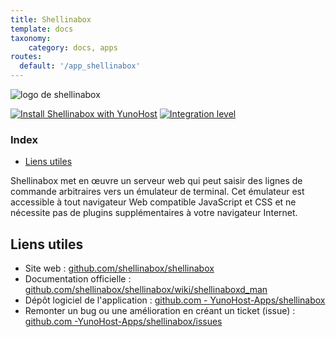 ```yaml
---
title: Shellinabox
template: docs
taxonomy:
    category: docs, apps
routes:
  default: '/app_shellinabox'
---
```


![logo de shellinabox](image://shellinabox_logo.svg?resize=,80)

[![Install Shellinabox with YunoHost](https://install-app.yunohost.org/install-with-yunohost.png)](https://install-app.yunohost.org/?app=shellinabox) [![Integration level](https://dash.yunohost.org/integration/shellinabox.svg)](https://dash.yunohost.org/appci/app/shellinabox)

### Index

- [Liens utiles](#liens-utiles)

Shellinabox met en œuvre un serveur web qui peut saisir des lignes de commande arbitraires vers un émulateur de terminal. Cet émulateur est accessible à tout navigateur Web compatible JavaScript et CSS et ne nécessite pas de plugins supplémentaires à votre navigateur Internet.

## Liens utiles

+ Site web : [github.com/shellinabox/shellinabox](https://github.com/shellinabox/shellinabox)
+ Documentation officielle : [github.com/shellinabox/shellinabox/wiki/shellinaboxd_man](https://github.com/shellinabox/shellinabox/wiki/shellinaboxd_man)
+ Dépôt logiciel de l'application : [github.com - YunoHost-Apps/shellinabox](https://github.com/YunoHost-Apps/shellinabox_ynh)
+ Remonter un bug ou une amélioration en créant un ticket (issue) : [github.com -YunoHost-Apps/shellinabox/issues](https://github.com/YunoHost-Apps/shellinabox_ynh/issues)
